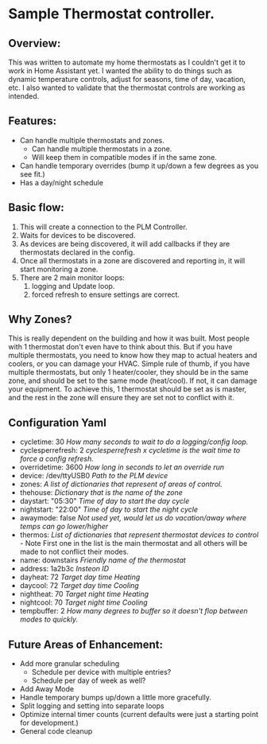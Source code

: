 # Sample Thermostat controller.

## Overview:
This was written to automate my home thermostats as I couldn't get it to work in Home Assistant yet.  I wanted the ability to do things such as dynamic temperature controls, adjust for seasons, time of day, vacation, etc.  I also wanted to validate that the thermostat controls are working as intended.

## Features:
* Can handle multiple thermostats and zones.
  * Can handle multiple thermostats in a zone.
  * Will keep them in compatible modes if in the same zone.
* Can handle temporary overrides (bump it up/down a few degrees as you see fit.)
* Has a day/night schedule

## Basic flow:
1. This will create a connection to the PLM Controller.
1. Waits for devices to be discovered.
1. As devices are being discovered, it will add callbacks if they are thermostats declared in the config.
1. Once all thermostats in a zone are discovered and reporting in, it will start monitoring a zone.
1. There are 2 main monitor loops:
    1. logging and Update loop.
    1. forced refresh to ensure settings are correct.

## Why Zones?
This is really dependent on the building and how it was built.  Most people with 1 thermostat don't even have to think about this.  But if you have multiple thermostats, you need to know how they map to actual heaters and coolers, or you can damage your HVAC.
Simple rule of thumb, if you have multiple thermostats, but only 1 heater/cooler, they should be in the same zone, and should be set to the same mode (heat/cool).  If not, it can damage your equipment.  To achieve this, 1 thermostat should be set as is master, and the rest in the zone will ensure they are set not to conflict with it.

## Configuration Yaml
* cycletime: 30 *How many seconds to wait to do a logging/config loop.*
* cyclesperrefresh: 2 *cyclesperrefresh x cycletime is the wait time to force a config refresh.*
* overridetime: 3600 *How long in seconds to let an override run*
* device: /dev/ttyUSB0 *Path to the PLM device*
* zones: *A list of dictionaries that represent of areas of control.*
* thehouse: *Dictionary that is the name of the zone*
* daystart: "05:30" *Time of day to start the day cycle*
* nightstart: "22:00" *Time of day to start the night cycle*
* awaymode: false *Not used yet, would let us do vacation/away where temps can go lower/higher*
* thermos: *List of dictionaries that represent thermostat devices to control* - Note First one in the list is the main thermostat and all others will be made to not conflict their modes.
* name: downstairs *Friendly name of the thermostat*
* address: 1a2b3c *Insteon ID*
* dayheat: 72 *Target day time Heating*
* daycool: 72 *Target day time Cooling*
* nightheat: 70 *Target night time Heating*
* nightcool: 70 *Target night time Cooling*
* tempbuffer: 2 *How many degrees to buffer so it doesn't flop between modes to quickly.*

## Future Areas of Enhancement:
* Add more granular scheduling
  * Schedule per device with multiple entries?
  * Schedule per day of week as well?
* Add Away Mode
* Handle temporary bumps up/down a little more gracefully.
* Split logging and setting into separate loops
* Optimize internal timer counts (current defaults were just a starting point for development.)
* General code cleanup